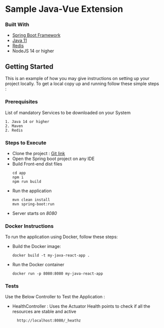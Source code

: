 # Sample Java-Vue Extension


### Built With

* [Spring Boot Framework](https://spring.io/projects/spring-boot)
* [Java 11](https://www.java.com/en/)
* [Redis](https://redis.io/)
* NodeJS 14 or higher


## Getting Started

This is an example of how you may give instructions on setting up your project locally.
To get a local copy up and running follow these simple steps :

### Prerequisites
List of mandatory Services to be downloaded on your System

    1. Java 14 or higher
    2. Maven 
    2. Redis

### Steps to Execute

* Clone the project : [Git link](https://github.com/gofynd/example-extension-java-vue)
* Open the Spring boot project on any IDE
* Build Front-end dist files
    ```
    cd app
    npm i 
    npm run build
    ```
* Run the application
  ```
  mvn clean install
  mvn spring-boot:run  
  ```
* Server starts on *8080*

### Docker Instructions

To run the application using Docker, follow these steps:
* Build the Docker image:
    ```shell
    docker build -t my-java-react-app .
    ```
* Run the Docker container
  ```
  docker run -p 8080:8080 my-java-react-app 
  ```

### Tests
Use the Below Controller to Test the Application :

* HealthController : Uses the Actuator Health points to check if all the resources are stable and active

        http://localhost:8080/_heathz
